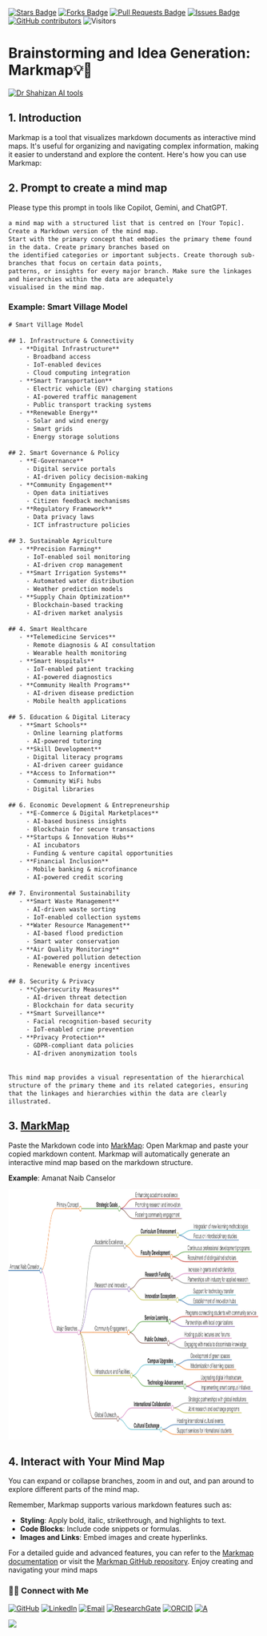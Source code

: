 <a href="https://github.com/drshahizan/short-course/stargazers"><img src="https://img.shields.io/github/stars/drshahizan/short-course" alt="Stars Badge"/></a>
<a href="https://github.com/drshahizan/short-course/network/members"><img src="https://img.shields.io/github/forks/drshahizan/short-course" alt="Forks Badge"/></a>
<a href="https://github.com/drshahizan/short-course/pulls"><img src="https://img.shields.io/github/issues-pr/drshahizan/short-course" alt="Pull Requests Badge"/></a>
<a href="https://github.com/drshahizan/short-course"><img src="https://img.shields.io/github/issues/drshahizan/short-course" alt="Issues Badge"/></a>
<a href="https://github.com/drshahizan/short-course/graphs/contributors"><img alt="GitHub contributors" src="https://img.shields.io/github/contributors/drshahizan/short-course?color=2b9348"></a>
![Visitors](https://api.visitorbadge.io/api/visitors?path=https%3A%2F%2Fgithub.com%2Fdrshahizan%2Fshort-course&labelColor=%23d9e3f0&countColor=%23697689&style=flat)

# Brainstorming and Idea Generation: Markmap💡🧠

<a href="https://github.com/drshahizan/short-course/blob/main/workshop/25AIwriting">
 <img src="https://storage.googleapis.com/jotterpad-assets/plugins/markmap/plugins-markmap1.png" alt="Dr Shahizan AI tools"  height="400">
</a>


## 1. Introduction
Markmap is a tool that visualizes markdown documents as interactive mind maps. It's useful for organizing and navigating complex information, making it easier to understand and explore the content. Here's how you can use Markmap:

## 2. Prompt to create a mind map
Please type this prompt in tools like Copilot, Gemini, and ChatGPT.

  ```
a mind map with a structured list that is centred on [Your Topic]. Create a Markdown version of the mind map.
Start with the primary concept that embodies the primary theme found in the data. Create primary branches based on
the identified categories or important subjects. Create thorough sub-branches that focus on certain data points,
patterns, or insights for every major branch. Make sure the linkages and hierarchies within the data are adequately
visualised in the mind map.
  ```

### Example: Smart Village Model

```
# Smart Village Model

## 1. Infrastructure & Connectivity
   - **Digital Infrastructure**
     - Broadband access
     - IoT-enabled devices
     - Cloud computing integration
   - **Smart Transportation**
     - Electric vehicle (EV) charging stations
     - AI-powered traffic management
     - Public transport tracking systems
   - **Renewable Energy**
     - Solar and wind energy
     - Smart grids
     - Energy storage solutions

## 2. Smart Governance & Policy
   - **E-Governance**
     - Digital service portals
     - AI-driven policy decision-making
   - **Community Engagement**
     - Open data initiatives
     - Citizen feedback mechanisms
   - **Regulatory Framework**
     - Data privacy laws
     - ICT infrastructure policies

## 3. Sustainable Agriculture
   - **Precision Farming**
     - IoT-enabled soil monitoring
     - AI-driven crop management
   - **Smart Irrigation Systems**
     - Automated water distribution
     - Weather prediction models
   - **Supply Chain Optimization**
     - Blockchain-based tracking
     - AI-driven market analysis

## 4. Smart Healthcare
   - **Telemedicine Services**
     - Remote diagnosis & AI consultation
     - Wearable health monitoring
   - **Smart Hospitals**
     - IoT-enabled patient tracking
     - AI-powered diagnostics
   - **Community Health Programs**
     - AI-driven disease prediction
     - Mobile health applications

## 5. Education & Digital Literacy
   - **Smart Schools**
     - Online learning platforms
     - AI-powered tutoring
   - **Skill Development**
     - Digital literacy programs
     - AI-driven career guidance
   - **Access to Information**
     - Community WiFi hubs
     - Digital libraries

## 6. Economic Development & Entrepreneurship
   - **E-Commerce & Digital Marketplaces**
     - AI-based business insights
     - Blockchain for secure transactions
   - **Startups & Innovation Hubs**
     - AI incubators
     - Funding & venture capital opportunities
   - **Financial Inclusion**
     - Mobile banking & microfinance
     - AI-powered credit scoring

## 7. Environmental Sustainability
   - **Smart Waste Management**
     - AI-driven waste sorting
     - IoT-enabled collection systems
   - **Water Resource Management**
     - AI-based flood prediction
     - Smart water conservation
   - **Air Quality Monitoring**
     - AI-powered pollution detection
     - Renewable energy incentives

## 8. Security & Privacy
   - **Cybersecurity Measures**
     - AI-driven threat detection
     - Blockchain for data security
   - **Smart Surveillance**
     - Facial recognition-based security
     - IoT-enabled crime prevention
   - **Privacy Protection**
     - GDPR-compliant data policies
     - AI-driven anonymization tools


This mind map provides a visual representation of the hierarchical structure of the primary theme and its related categories, ensuring that the linkages and hierarchies within the data are clearly illustrated. 
```

## 3. [MarkMap](https://markmap.js.org/repl)
Paste the Markdown code into [MarkMap](https://markmap.js.org/repl): Open Markmap and paste your copied markdown content. Markmap will automatically generate an interactive mind map based on the markdown structure.

**Example**: Amanat Naib Canselor

<p align="center">
<img src="https://github.com/drshahizan/ai-tools/blob/main/images/amanatNC.png" height="500" />
</p>

## 4. Interact with Your Mind Map
You can expand or collapse branches, zoom in and out, and pan around to explore different parts of the mind map.

Remember, Markmap supports various markdown features such as:
- **Styling**: Apply bold, italic, strikethrough, and highlights to text.
- **Code Blocks**: Include code snippets or formulas.
- **Images and Links**: Embed images and create hyperlinks.

For a detailed guide and advanced features, you can refer to the [Markmap documentation](https://mindmapexpert.com/review/how-to-create-a-mind-map-using-markmap-js/) or visit the [Markmap GitHub repository](https://github.com/dundalek/markmap). Enjoy creating and navigating your mind maps


### 🙌🏻 Connect with Me
<p align="left">
    <a href="https://github.com/drshahizan" target="_blank"><img alt="GitHub" src="https://img.shields.io/badge/-@drshahizan-181717?style=flat-square&logo=GitHub&logoColor=white"></a>
    <a href="https://www.linkedin.com/in/drshahizan" target="_blank"><img alt="LinkedIn" src="https://img.shields.io/badge/-drshahizan-blue?style=flat-square&logo=Linkedin&logoColor=white&link=https://www.linkedin.com/in/drshahizan/"></a>
    <a href="mailto:shahizan@utm.my" target="_blank"><img alt="Email" src="https://img.shields.io/badge/-shahizan@utm.my-c14438?style=flat-square&logo=Gmail&logoColor=white&link=mailto:shahizan@utm.my.com"></a>
    <a href="https://www.researchgate.net/profile/Mohd-Othman-28" target="_blank"><img alt="ResearchGate" src="https://img.shields.io/badge/-ResearchGate-00CCBB?style=flat-square&logo=ResearchGate&logoColor=white"></a>
    <a href="https://orcid.org/0000-0003-4261-1873" target="_blank"><img alt="ORCID" src="https://img.shields.io/badge/-ORCID-A6CE39?style=flat-square&logo=ORCID&logoColor=white"></a> 
 <a href="https://visitorbadge.io/status?path=https%3A%2F%2Fgithub.com%2Fdrshahizan" target="_blank"><img alt="A" src="https://api.visitorbadge.io/api/visitors?path=https%3A%2F%2Fgithub.com%2Fdrshahizan&labelColor=%23697689&countColor=%23555555&style=plastic"></a>
 
![](https://hit.yhype.me/github/profile?user_id=81284918)
</p>
